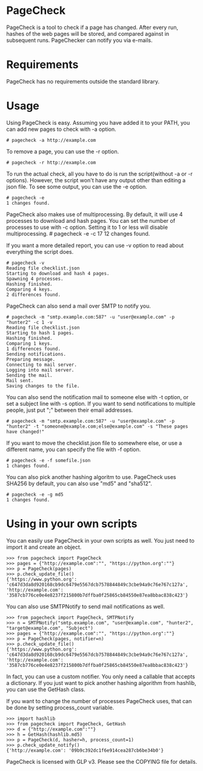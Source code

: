 # PageCheck
PageCheck is a tool to check if a page has changed. After every run, hashes of the web pages will be stored, and compared against in subsequent runs. PageChecker can notify you via e-mails.

# Requirements
PageCheck has no requirements outside the standard library.

# Usage
Using PageCheck is easy. Assuming you have added it to your PATH, you can add new pages to check with -a option.

    # pagecheck -a http://example.com

To remove a page, you can use the -r option.

    # pagecheck -r http://example.com

To run the actual check, all you have to do is run the script(without -a or -r options). However, the script won't have any output other than editing a json file. To see some output, you can use the -e option.

    # pagecheck -e
    1 changes found.

PageCheck also makes use of multiprocessing. By default, it will use 4 processes to download and hash pages. You can set the number of processes to use with -c option. Setting it to 1 or less will disable multiprocessing.
    # pagecheck -e -c 17
    12 changes found.

If you want a more detailed report, you can use -v option to read about everything the script does.

    # pagecheck -v
    Reading file checklist.json
    Starting to download and hash 4 pages.
    Spawning 4 processes.
    Hashing finished.
    Comparing 4 keys.
    2 differences found.

PageCheck can also send a mail over SMTP to notify you.

    # pagecheck -m "smtp.example.com:587" -u "user@example.com" -p "hunter2" -c 1 -v
    Reading file checklist.json
    Starting to hash 1 pages.
    Hashing finished.
    Comparing 1 keys.
    1 differences found.
    Sending notifications.
    Preparing message.
    Connecting to mail server.
    Logging into mail server.
    Sending the mail.
    Mail sent.
    Saving changes to the file.

You can also send the notification mail to someone else with -t option, or set a subject line with -s option.
If you want to send notifications to multiple people, just put ";" between their email addresses.

    # pagecheck -m "smtp.example.com:587" -u "user@example.com" -p "hunter2" -t "someone@example.com;else@example.com" -s "These pages have changed!"

If you want to move the checklist.json file to somewhere else, or use a different name, you can specify the file with -f option.

    # pagecheck -e -f somefile.json
    1 changes found.

You can also pick another hashing algoritm to use. PageCheck uses SHA256 by default, you can also use "md5" and "sha512".

    # pagecheck -e -g md5
    1 changes found.

# Using in your own scripts

You can easily use PageCheck in your own scripts as well. You just need to import it and create an object.

    >>> from pagecheck import PageCheck
    >>> pages = {"http://example.com":"", "https://python.org":""}
    >>> p = PageCheck(pages)
    >>> p.check_update_file()
    {'https://www.python.org': 'c647d3da8d920168cb9dc6479e5567dcb7578844849c3cbe94a9c76e767c127a',
    'http://example.com': '3587cb776ce0e4e8237f215800b7dffba0f25865cb84550e87ea8bbac838c423'}

You can also use SMTPNotify to send mail notifications as well.

    >>> from pagecheck import PageCheck, SMTPNotify
    >>> n = SMTPNotify("smtp.example.com", "user@example.com", "hunter2", "target@example.com", "Subject")
    >>> pages = {"http://example.com":"", "https://python.org":""}
    >>> p = PageCheck(pages, notifier=n)
    >>> p.check_update_file()
    {'https://www.python.org': 'c647d3da8d920168cb9dc6479e5567dcb7578844849c3cbe94a9c76e767c127a',
    'http://example.com': '3587cb776ce0e4e8237f215800b7dffba0f25865cb84550e87ea8bbac838c423'}

In fact, you can use a custom notifier. You only need a callable that accepts a dictionary. If you just want to pick another hashing algorithm from hashlib, you can use the GetHash class.

If you want to change the number of processes PageCheck uses, that can be done by setting process_count variable.

    >>> import hashlib
    >>> from pagecheck import PageCheck, GetHash
    >>> d = {"http://example.com":""}
    >>> h = GetHash(hashlib.md5)
    >>> p = PageCheck(d, hasher=h, process_count=1)
    >>> p.check_update_notify()
    {'http://example.com': '09b9c392dc1f6e914cea287cb6be34b0'}

PageCheck is licensed with GLP v3. Please see the COPYING file for details.
